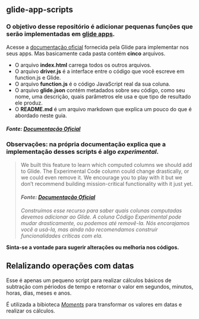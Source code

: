 ## glide-app-scripts

### O objetivo desse repositório é adicionar pequenas funções que serão implementadas em [glide apps](https://www.glideapps.com/).

Acesse a [documentação oficial](https://docs.glideapps.com/all/topics/computed-columns/primary/experimental-code-column) fornecida pela Glide para implementar nos seus apps. Mas basicamente cada pasta contém **cinco** arquivos.
* O arquivo **index.html** carrega todos os outros arquivos.
* O arquivo **driver.js** é a interface entre o código que você escreve em function.js e Glide.
* O arquivo **function.js** é o código JavaScript real da sua coluna.
* O arquivo **glide.json** contém metadados sobre seu código, como seu nome, uma descrição, quais parâmetros ele usa e que tipo de resultado ele produz.
* O **README.md** é um arquivo markdown que explica um pouco do que é abordado neste guia.

#### _Fonte: [Documentação Oficial](https://docs.glideapps.com/all/topics/computed-columns/primary/experimental-code-column)_

### Observações: na própria documentação explica que a implementação desses scripts é algo _experimental_.
> We built this feature to learn which computed columns we should add to Glide. The Experimental Code column could change drastically, or we could even remove it. We encourage you to play with it but we don’t recommend building mission-critical functionality with it just yet.
> #### _Fonte: [Documentação Oficial](https://docs.glideapps.com/all/topics/computed-columns/primary/experimental-code-column)_
> *Construímos esse recurso para saber quais colunas computadas devemos adicionar ao Glide. A coluna Código Experimental pode mudar drasticamente, ou podemos até removê-la. Nós encorajamos você a usá-la, mas ainda não recomendamos construir funcionalidades críticas com ela.*

**Sinta-se a vontade para sugerir alterações ou melhoria nos códigos.**

## Relalizando operações com datas

Esse é apenas um pequeno script para realizar cálculos básicos de subtração com périodos de tempo e retornar o valor em segundos, minutos, horas, dias, meses e anos.

É utilizada a bibioteca _[Moments](https://momentjs.com/)_ para transformar os valores em datas e realizar os cálculos. 

